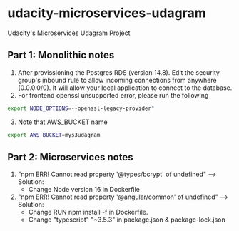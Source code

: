 # udacity-microservices-udagram
Udacity's Microservices Udagram Project


## Part 1: Monolithic notes
1. After provissioning the Postgres RDS (version 14.8). Edit the security group's inbound rule to allow incoming connections from anywhere (0.0.0.0/0). It will allow your local application to connect to the database.
2. For frontend openssl unsupported error, please run the following

```bash
export NODE_OPTIONS=--openssl-legacy-provider"
```

3. Note that AWS_BUCKET name
```bash
export AWS_BUCKET=mys3udagram
```

## Part 2: Microservices notes
1. "npm ERR! Cannot read property '@types/bcrypt' of undefined"
   --> Solution: 
   + Change Node version 16 in Dockerfile
2. "npm ERR! Cannot read property '@angular/common' of undefined"
   --> Solution: 
   + Change RUN npm install -f in Dockerfile.
   + Change "typescript" "~3.5.3" in package.json & package-lock.json